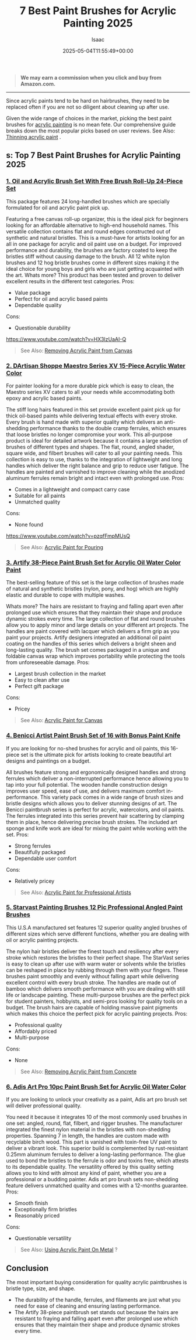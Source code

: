 ﻿---
author: Isaac
layout: post
title: 7 Best Paint Brushes for Acrylic Painting 2025
date: '2025-05-04T11:55:49+00:00'
categories:
- Paint
tags: []
slug: /best-paint-brushes-for-acrylic-painting/
lastmod: 2025-05-07T12:21:24+03:00
---
> **We may earn a commission when you click and buy from Amazon.com.**
>

---
Since acrylic paints tend to be hard on hairbrushes, they need to be replaced often if you are not so diligent about cleaning up after use.

Given the wide range of choices in the market, picking the best paint brushes for
[acrylic painting](https://pestpolicy.com/how-to-paint-wood-texture-with-acrylics/)
is no mean fete.
Our comprehensive guide breaks down the most popular picks based on user reviews. See Also:
[Thinning acrylic paint](https://pestpolicy.com/how-to-thin-acrylic-paint/)
.
## s: Top 7 Best Paint Brushes for Acrylic Painting 2025
### [1. Oil and Acrylic Brush Set With Free Brush Roll-Up 24-Piece Set](https://www.amazon.com/dp/B0027AANDA/?tag=p-policy-20)
This package features 24 long-handled brushes which are specially formulated for oil and acrylic paint pick up.

Featuring a free canvas roll-up organizer, this is the ideal pick for beginners looking for an affordable alternative to high-end household names.
This versatile collection contains flat and round edges constructed out of synthetic and natural bristles.
This is a must-have for artists looking for an all in one package for acrylic and oil paint use on a budget.
For improved performance and durability, the brushes are factory coated to keep the bristles stiff without causing damage to the brush.
All 12 white nylon brushes and 12 hog bristle brushes come in different sizes making it the ideal choice for young boys and girls who are just getting acquainted with the art.
Whats more? This product has been tested and proven to deliver excellent results in the different test categories.
Pros:
- Value package
- Perfect for oil and acrylic based paints
- Dependable quality

Cons:
- Questionable durability

https://www.youtube.com/watch?v=HX3IzUaAI-Q
> See Also:
> [Removing Acrylic Paint from Canvas](https://pestpolicy.com/how-to-remove-acrylic-paint-from-canvas/)
### [2. DArtisan Shoppe Maestro Series XV 15-Piece Acrylic Water Color](https://www.amazon.com/dp/B00OH2GC86/?tag=p-policy-20)
For painter looking for a more durable pick which is easy to clean, the Maestro series XV caters to all your needs while accommodating both epoxy and acrylic based paints.

The stiff long hairs featured in this set provide excellent paint pick up for thick oil-based paints while delivering textual effects with every stroke.
Every brush is hand made with superior quality which delivers an anti-shedding performance thanks to the double cramp ferrules, which ensures that loose bristles no longer compromise your work.
This all-purpose product is ideal for detailed artwork because it contains a large selection of brushes of different types and shapes.
The flat, round, angled shader, square wide, and filbert brushes will cater to all your painting needs.
This collection is easy to use, thanks to the integration of lightweight and long handles which deliver the right balance and grip to reduce user fatigue.
The handles are painted and varnished to improve cleaning while the anodized aluminum ferrules remain bright and intact even with prolonged use.
Pros:
- Comes in a lightweight and compact carry case
- Suitable for all paints
- Unmatched quality

Cons:
- None found

https://www.youtube.com/watch?v=pzqfFmpMUsQ
> See Also:
> [Acrylic Paint for Pouring](https://pestpolicy.com/best-acrylic-paint-for-pouring/)
### [3. Artify 38-Piece Paint Brush Set for Acrylic Oil Water Color Paint](https://www.amazon.com/dp/B01AHJIW5I/?tag=p-policy-20)
The best-selling feature of this set is the large collection of brushes made of natural and synthetic bristles (nylon, pony, and hog) which are highly elastic and durable to cope with multiple washes.

Whats more? The hairs are resistant to fraying and falling apart even after prolonged use which ensures that they maintain their shape and produce dynamic strokes every time.
The large collection of flat and round brushes allow you to apply minor and large details on your different art projects.
The handles are paint covered with lacquer which delivers a firm grip as you paint your projects. Artify designers integrated an additional oil paint coating on the handles of this series which delivers a bright sheen and long-lasting quality.
The brush set comes packaged in a unique and foldable canvas wrap which improves portability while protecting the tools from unforeseeable damage.
Pros:
- Largest brush collection in the market
- Easy to clean after use
- Perfect gift package

Cons:
- Pricey

> See Also:
> [Acrylic Paint for Canvas](https://pestpolicy.com/best-acrylic-paint-for-canvas/)
### [4. Benicci Artist Paint Brush Set of 16 with Bonus Paint Knife](https://www.amazon.com/dp/B07YYHC6RB/?tag=p-policy-20)
If you are looking for no-shed brushes for acrylic and oil paints, this 16-piece set is the ultimate pick for artists looking to create beautiful art designs and paintings on a budget.

All brushes feature strong and ergonomically designed handles and strong ferrules which deliver a non-interrupted performance hence allowing you to tap into your full potential.
The wooden handle construction design improves user speed, ease of use, and delivers maximum comfort in-performance.
This variety pack comes in a wide range of brush sizes and bristle designs which allows you to deliver stunning designs of art.
The Benicci paintbrush series is perfect for acrylic, watercolors, and oil paints. The ferrules integrated into this series prevent hair scattering by clamping them in place, hence delivering precise brush strokes.
The included art sponge and knife work are ideal for mixing the paint while working with the set.
Pros:
- Strong ferrules
- Beautifully packaged
- Dependable user comfort

Cons:
- Relatively pricey

> See Also:
> [Acrylic Paint for Professional Artists](https://pestpolicy.com/best-acrylic-paint-for-professional-artists/)
### [5. Starvast Painting Brushes 12 Pic Professional Angled Paint Brushes](https://www.amazon.com/dp/B01M6DKS8L/?tag=p-policy-20)
This U.S.A manufactured set features 12 superior quality angled brushes of different sizes which serve different functions, whether you are dealing with oil or acrylic painting projects.

The nylon hair bristles deliver the finest touch and resiliency after every stroke which restores the bristles to their perfect shape.
The StarVast series is easy to clean up after use with warm water or solvents while the bristles can be reshaped in place by rubbing through them with your fingers.
These brushes paint smoothly and evenly without falling apart while delivering excellent control with every brush stroke.
The handles are made out of bamboo which delivers smooth performance with you are dealing with still life or landscape painting.
These multi-purpose brushes are the perfect pick for student painters, hobbyists, and semi-pros looking for quality tools on a budget.
The brush hairs are capable of holding massive paint pigments which makes this choice the perfect pick for acrylic painting projects.
Pros:
- Professional quality
- Affordably priced
- Multi-purpose

Cons:
- None

> See Also:
> [Removing Acrylic Paint from Concrete](https://pestpolicy.com/how-to-remove-acrylic-paint-from-concrete/)
### [6. Adis Art Pro 10pc Paint Brush Set for Acrylic Oil Water Color](https://www.amazon.com/dp/B074CL66VH/?tag=p-policy-20)
If you are looking to unlock your creativity as a paint, Adis art pro brush set will deliver professional quality.

You need it because it integrates 10 of the most commonly used brushes in one set: angled, round, flat, filbert, and rigger brushes.
The manufacturer integrated the finest nylon material in the bristles with non-shedding properties. Spanning 7 in length, the handles are custom made with recyclable birch wood.
This part is vanished with toxin-free UV paint to deliver a vibrant look. This superior build is complemented by rust-resistant 0.25mm aluminum ferrules to deliver a long-lasting performance.
The glue used to bond the bristles to the ferrule is odor and toxins free, which attests to its dependable quality.
The versatility offered by this quality setting allows you to kind with almost any kind of paint, whether you are a professional or a budding painter.
Adis art pro brush sets non-shedding feature delivers unmatched quality and comes with a 12-months guarantee.
Pros:
- Smooth finish
- Exceptionally firm bristles
- Reasonably priced

Cons:
- Questionable versatility

> See Also:
> [Using Acrylic Paint On Metal](https://pestpolicy.com/can-you-use-acrylic-paint-on-metal/)
> ?
## Conclusion
The most important buying consideration for quality acrylic paintbrushes is bristle type, size, and shape.
- The durability of the handle, ferrules, and filaments are just what you need for ease of cleaning and ensuring lasting performance.
- The Artify 38-piece paintbrush set stands out because the hairs are resistant to fraying and falling apart even after prolonged use which ensures that they maintain their shape and produce dynamic strokes every time.
